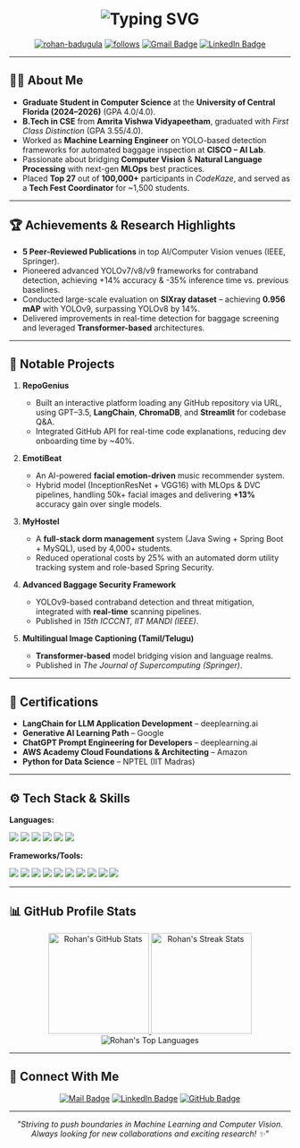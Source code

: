 <h1 align="center">
  <img 
    src="https://readme-typing-svg.demolab.com?font=Fira+Code&weight=600&size=26&duration=3000&pause=500&color=1BF7F2&center=true&vCenter=true&width=750&height=70&lines=Hey+There+%F0%9F%91%8B%2C+I'm+Badugula+Rohan+Reddy;Computer+Vision+%7C+Machine+Learning+%7C+AI+Engineer;Always+Learning+New+Tech+%26+Trends!" 
    alt="Typing SVG" 
  />
</h1>



<p align="center">
  <a href="https://github.com/rohan-badugula"><img src="https://komarev.com/ghpvc/?username=rohan-badugula&label=Profile%20views&color=brightgreen&style=flat" alt="rohan-badugula"/></a>
  <a href="https://github.com/rohan-badugula?tab=followers"><img src="https://img.shields.io/github/followers/rohan-badugula?label=Followers&style=flat&logo=github" alt="follows"/></a>
  <a href="mailto:Rohanbadugula09@gmail.com"><img src="https://img.shields.io/badge/-Email%20Me-EA4335?style=flat&logo=gmail&logoColor=white" alt="Gmail Badge"/></a>
  <a href="https://linkedin.com/in/rohan-badugula"><img src="https://img.shields.io/badge/-Connect%20on%20LinkedIn-blue?style=flat&logo=linkedin" alt="LinkedIn Badge"/></a>
</p>

---

## 👨‍🎓 About Me

- **Graduate Student in Computer Science** at the **University of Central Florida (2024–2026)** (GPA 4.0/4.0).  
- **B.Tech in CSE** from **Amrita Vishwa Vidyapeetham**, graduated with *First Class Distinction* (GPA 3.55/4.0).  
- Worked as **Machine Learning Engineer** on YOLO-based detection frameworks for automated baggage inspection at **CISCO – AI Lab**.  
- Passionate about bridging **Computer Vision** & **Natural Language Processing** with next-gen **MLOps** best practices.  
- Placed **Top 27** out of **100,000+** participants in *CodeKaze*, and served as a **Tech Fest Coordinator** for ~1,500 students.

---

## 🏆 Achievements & Research Highlights

- **5 Peer-Reviewed Publications** in top AI/Computer Vision venues (IEEE, Springer).
- Pioneered advanced YOLOv7/v8/v9 frameworks for contraband detection, achieving +14% accuracy & -35% inference time vs. previous baselines.
- Conducted large-scale evaluation on **SIXray dataset** – achieving **0.956 mAP** with YOLOv9, surpassing YOLOv8 by 14%.
- Delivered improvements in real-time detection for baggage screening and leveraged **Transformer-based** architectures.

---

## 🔭 Notable Projects

1. **RepoGenius** 
   - Built an interactive platform loading any GitHub repository via URL, using GPT–3.5, **LangChain**, **ChromaDB**, and **Streamlit** for codebase Q&A.  
   - Integrated GitHub API for real-time code explanations, reducing dev onboarding time by ~40%.

2. **EmotiBeat** 
   - An AI-powered **facial emotion-driven** music recommender system.  
   - Hybrid model (InceptionResNet + VGG16) with MLOps & DVC pipelines, handling 50k+ facial images and delivering **+13%** accuracy gain over single models.

3. **MyHostel**  
   - A **full-stack dorm management** system (Java Swing + Spring Boot + MySQL), used by 4,000+ students.  
   - Reduced operational costs by 25% with an automated dorm utility tracking system and role-based Spring Security.

4. **Advanced Baggage Security Framework**  
   - YOLOv9-based contraband detection and threat mitigation, integrated with **real-time** scanning pipelines.  
   - Published in *15th ICCCNT, IIT MANDI (IEEE)*.

5. **Multilingual Image Captioning (Tamil/Telugu)**  
   - **Transformer-based** model bridging vision and language realms.  
   - Published in *The Journal of Supercomputing (Springer)*.

---

## 💼 Certifications

- **LangChain for LLM Application Development** – deeplearning.ai  
- **Generative AI Learning Path** – Google  
- **ChatGPT Prompt Engineering for Developers** – deeplearning.ai  
- **AWS Academy Cloud Foundations & Architecting** – Amazon  
- **Python for Data Science** – NPTEL (IIT Madras)

---

## ⚙️ Tech Stack & Skills

**Languages:**  
<p>
  <img src="https://img.shields.io/badge/C++-00599C?style=for-the-badge&logo=c%2B%2B&logoColor=white"/>
  <img src="https://img.shields.io/badge/Java-ED8B00?style=for-the-badge&logo=java&logoColor=white"/>
  <img src="https://img.shields.io/badge/Python-3776AB?style=for-the-badge&logo=python&logoColor=white"/>
  <img src="https://img.shields.io/badge/R-276DC3?style=for-the-badge&logo=r&logoColor=white"/>
  <img src="https://img.shields.io/badge/Scala-DC322F?style=for-the-badge&logo=scala&logoColor=white"/>
  <img src="https://img.shields.io/badge/JavaScript-F7DF1E?style=for-the-badge&logo=javascript&logoColor=black"/>
</p>


**Frameworks/Tools:**  
<p>
  <img src="https://img.shields.io/badge/PyTorch-EE4C2C?style=for-the-badge&logo=pytorch&logoColor=white"/>
  <img src="https://img.shields.io/badge/TensorFlow-FF6F00?style=for-the-badge&logo=tensorflow&logoColor=white"/>
  <img src="https://img.shields.io/badge/OpenCV-5C3EE8?style=for-the-badge&logo=opencv&logoColor=white"/>
  <img src="https://img.shields.io/badge/FastAPI-009688?style=for-the-badge&logo=fastapi&logoColor=white"/>
  <img src="https://img.shields.io/badge/Streamlit-FF4B4B?style=for-the-badge&logo=streamlit&logoColor=white"/>
  <img src="https://img.shields.io/badge/LangChain-000000?style=for-the-badge&logo=python&logoColor=white"/>
  <img src="https://img.shields.io/badge/ChromaDB-0F4C81?style=for-the-badge&logo=databricks&logoColor=white"/>
  <img src="https://img.shields.io/badge/Git-F05032?style=for-the-badge&logo=git&logoColor=white"/>
  <img src="https://img.shields.io/badge/Docker-2496ED?style=for-the-badge&logo=docker&logoColor=white"/>
  <img src="https://img.shields.io/badge/MySQL-4479A1?style=for-the-badge&logo=mysql&logoColor=white"/>
</p>


---

## 📊 GitHub Profile Stats

<div align="center">
  
  <!-- GitHub Stats -->
  <a href="https://github.com/anuraghazra/github-readme-stats">
    <img alt="Rohan's GitHub Stats" src="https://github-readme-stats.vercel.app/api?username=rohan-badugula&show_icons=true&theme=radical&hide_border=true" height="180px"/>
  </a>
  
  <!-- Streak Stats -->
  <a href="https://git.io/streak-stats">
    <img alt="Rohan's Streak Stats" src="https://github-readme-streak-stats.herokuapp.com?user=rohan-badugula&theme=radical&hide_border=true" height="180px"/>
  </a>
  
</div>

<div align="center">
  
  <!-- Most Used Languages -->
  <img alt="Rohan's Top Languages" src="https://github-readme-stats.vercel.app/api/top-langs/?username=rohan-badugula&layout=compact&theme=radical&hide_border=true&langs_count=8"/>
  
</div>

---


## 🤝 Connect With Me

<p align="center">
  <a href="mailto:Rohanbadugula09@gmail.com"><img src="https://img.shields.io/badge/-Email%20Me-EA4335?style=flat&logo=gmail&logoColor=white" alt="Mail Badge"/></a>
  <a href="https://linkedin.com/in/rohan-badugula"><img src="https://img.shields.io/badge/-LinkedIn-blue?style=flat&logo=linkedin" alt="LinkedIn Badge"/></a>
  <a href="https://github.com/rohan-badugula"><img src="https://img.shields.io/badge/-GitHub-181717?style=flat&logo=github" alt="GitHub Badge"/></a>
  <!-- Add any other social or personal website links here -->
</p>

---

<p align="center">
  <em>"Striving to push boundaries in Machine Learning and Computer Vision.  
  <br/>  
  Always looking for new collaborations and exciting research! ✨"</em>
</p>
